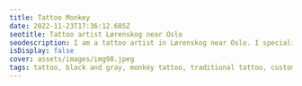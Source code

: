 ```yaml
--- 
title: Tattoo Monkey
date: 2022-11-23T17:36:12.685Z 
seotitle: Tattoo artist Lørenskog near Oslo 
seodescription: I am a tattoo artist in Lørenskog near Oslo. I specialize in black and grey tattoos, color tattoos, traditional tattoos, cover ups and custom tattoos. 
isDisplay: false 
cover: assets/images/img98.jpeg 
tags: tattoo, black and gray, monkey tattoo, traditional tattoo, custom tattoo, finger
--- 
```

